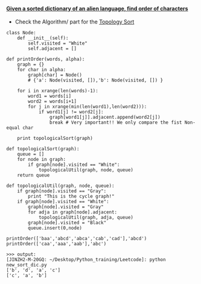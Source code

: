 #### [Given a sorted dictionary of an alien language, find order of characters](http://www.geeksforgeeks.org/given-sorted-dictionary-find-precedence-characters/)

* Check the Algorithm/ part for the [Topology Sort](Algorithm/Topology_Sort.md)

```
class Node:
    def __init__(self):
        self.visited = "White"
        self.adjacent = []
        
def printOrder(words, alpha):
    graph = {}
    for char in alpha:
        graph[char] = Node()    
        # {'a': Node(visited, []),'b': Node(visited, []) }
    
    for i in xrange(len(words)-1):
        word1 = words[i]
        word2 = words[i+1]
        for j in xrange(min(len(word1),len(word2))):
            if word1[j] != word2[j]:
                graph[word1[j]].adjacent.append(word2[j])
                break # Very important!! We only compare the fist Non-equal char
    
    print topologicalSort(graph)
    
def topologicalSort(graph):
    queue = []
    for node in graph:
        if graph[node].visited == "White":
            topologicalUtil(graph, node, queue)
    return queue

def topologicalUtil(graph, node, queue):
    if graph[node].visited == "Gray":
        print "This is the cycle graph!"
    if graph[node].visited == "White":
        graph[node].visited = "Gray"
        for adja in graph[node].adjacent:
            topologicalUtil(graph, adja, queue)
        graph[node].visited = "Black"
        queue.insert(0,node)
    
printOrder(['baa','abcd','abca','cab','cad'],'abcd')
printOrder(['caa','aaa','aab'],'abc')

>>> output: 
[JINZH2-M-20GQ: ~/Desktop/Python_training/Leetcode]: python new_sort_dic.py
['b', 'd', 'a', 'c']
['c', 'a', 'b']

```
